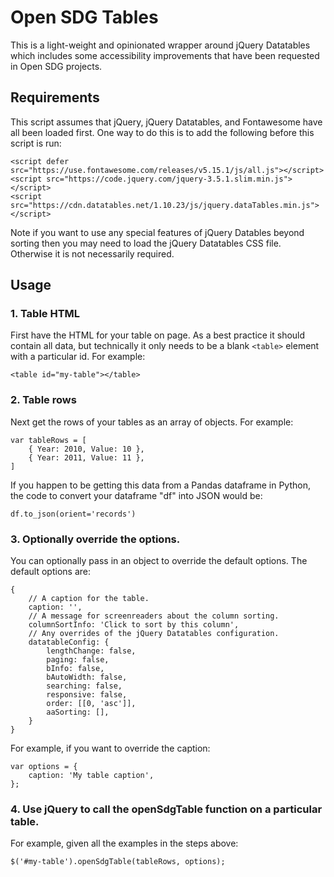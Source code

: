 # Open SDG Tables

This is a light-weight and opinionated wrapper around jQuery Datatables which includes some accessibility improvements that have been requested in Open SDG projects.

## Requirements

This script assumes that jQuery, jQuery Datatables, and Fontawesome have all been loaded first. One way to do this is to add the following before this script is run:

```
<script defer src="https://use.fontawesome.com/releases/v5.15.1/js/all.js"></script>
<script src="https://code.jquery.com/jquery-3.5.1.slim.min.js"></script>
<script src="https://cdn.datatables.net/1.10.23/js/jquery.dataTables.min.js"></script>
```

Note if you want to use any special features of jQuery Datables beyond sorting then you may need to load the jQuery Datatables CSS file. Otherwise it is not necessarily required.

## Usage

### 1. Table HTML

First have the HTML for your table on page. As a best practice it should contain all data, but technically it only needs to be a blank `<table>` element with a particular id. For example:

```
<table id="my-table"></table>
```

### 2. Table rows

Next get the rows of your tables as an array of objects. For example:

```
var tableRows = [
    { Year: 2010, Value: 10 },
    { Year: 2011, Value: 11 },
]
```

If you happen to be getting this data from a Pandas dataframe in Python, the code to convert your dataframe "df" into JSON would be:

```
df.to_json(orient='records')
```

### 3. Optionally override the options.

You can optionally pass in an object to override the default options. The default options are:

```
{
    // A caption for the table.
    caption: '',
    // A message for screenreaders about the column sorting.
    columnSortInfo: 'Click to sort by this column',
    // Any overrides of the jQuery Datatables configuration.
    datatableConfig: {
        lengthChange: false,
        paging: false,
        bInfo: false,
        bAutoWidth: false,
        searching: false,
        responsive: false,
        order: [[0, 'asc']],
        aaSorting: [],
    }
}
```

For example, if you want to override the caption:

```
var options = {
    caption: 'My table caption',
};
```

### 4. Use jQuery to call the openSdgTable function on a particular table.

For example, given all the examples in the steps above:

```
$('#my-table').openSdgTable(tableRows, options);
```
